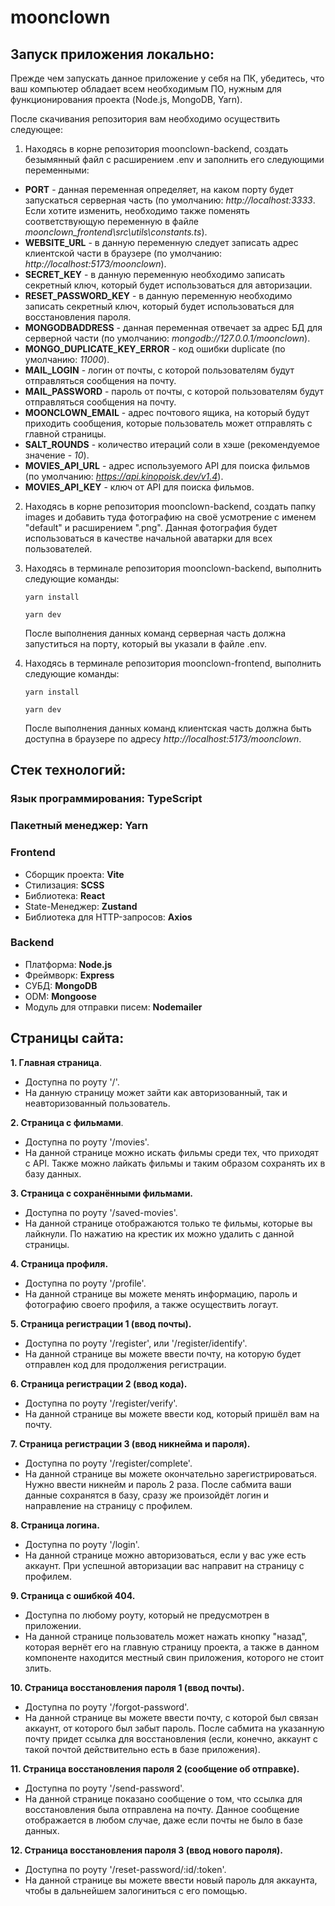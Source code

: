 # **moonclown**

## Запуск приложения локально:

Прежде чем запускать данное приложение у себя на ПК, убедитесь, что ваш компьютер обладает всем необходимым ПО, нужным для функционирования проекта (Node.js, MongoDB, Yarn).

После скачивания репозитория вам необходимо осуществить следующее:

1. Находясь в корне репозитория moonclown-backend, создать безымянный файл с расширением .env и заполнить его следующими переменными:

- **PORT** - данная переменная определяет, на каком порту будет запускаться серверная часть (по умолчанию: _http://localhost:3333_. Если хотите изменить, необходимо также поменять соответствующую переменную в файле _moonclown_frontend\src\utils\constants.ts_).
- **WEBSITE_URL** - в данную переменную следует записать адрес клиентской части в браузере (по умолчанию: _http://localhost:5173/moonclown_).
- **SECRET_KEY** - в данную переменную необходимо записать секретный ключ, который будет использоваться для авторизации.
- **RESET_PASSWORD_KEY** - в данную переменную необходимо записать секретный ключ, который будет использоваться для восстановления пароля.
- **MONGODBADDRESS** - данная переменная отвечает за адрес БД для серверной части (по умолчанию: _mongodb://127.0.0.1/moonclown_).
- **MONGO_DUPLICATE_KEY_ERROR** - код ошибки duplicate (по умолчанию: _11000_).
- **MAIL_LOGIN** - логин от почты, с которой пользователям будут отправляться сообщения на почту.
- **MAIL_PASSWORD** - пароль от почты, с которой пользователям будут отправляться сообщения на почту.
- **MOONCLOWN_EMAIL** - адрес почтового ящика, на который будут приходить сообщения, которые пользователь может отправлять с главной страницы.
- **SALT_ROUNDS** - количество итераций соли в хэше (рекомендуемое значение - _10_).
- **MOVIES_API_URL** - адрес используемого API для поиска фильмов (по умолчанию: *https://api.kinopoisk.dev/v1.4*).
- **MOVIES_API_KEY** - ключ от API для поиска фильмов.

2. Находясь в корне репозитория moonclown-backend, создать папку images и добавить туда фотографию на своё усмотрение с именем "default" и расширением ".png". Данная фотография будет использоваться в качестве начальной аватарки для всех пользователей.

3. Находясь в терминале репозитория moonclown-backend, выполнить следующие команды:

   ```
   yarn install
   ```

   ```
   yarn dev
   ```

   После выполнения данных команд серверная часть должна запуститься на порту, который вы указали в файле .env.

4. Находясь в терминале репозитория moonclown-frontend, выполнить следующие команды:

   ```
   yarn install
   ```

   ```
   yarn dev
   ```

   После выполнения данных команд клиентская часть должна быть доступна в браузере по адресу _http://localhost:5173/moonclown_.

## Стек технологий:

### Язык программирования: TypeScript

### Пакетный менеджер: Yarn

### Frontend

- Сборщик проекта: **Vite**
- Стилизация: **SCSS**
- Библиотека: **React**
- State-Менеджер: **Zustand**
- Библиотека для HTTP-запросов: **Axios**

### Backend

- Платформа: **Node.js**
- Фреймворк: **Express**
- СУБД: **MongoDB**
- ODM: **Mongoose**
- Модуль для отправки писем: **Nodemailer**

## Страницы сайта:

**1. Главная страница**.

- Доступна по роуту '/'.
- На данную страницу может зайти как авторизованный, так и неавторизованный пользователь.

**2. Страница с фильмами**.

- Доступна по роуту '/movies'.
- На данной странице можно искать фильмы среди тех, что приходят с API. Также можно лайкать фильмы и таким образом сохранять их в базу данных.

**3. Страница с сохранёнными фильмами.**

- Доступна по роуту '/saved-movies'.
- На данной странице отображаются только те фильмы, которые вы лайкнули. По нажатию на крестик их можно удалить с данной страницы.

**4. Страница профиля.**

- Доступна по роуту '/profile'.
- На данной странице вы можете менять информацию, пароль и фотографию своего профиля, а также осуществить логаут.

**5. Страница регистрации 1 (ввод почты).**

- Доступна по роуту '/register', или '/register/identify'.
- На данной странице вы можете ввести почту, на которую будет отправлен код для продолжения регистрации.

**6. Страница регистрации 2 (ввод кода).**

- Доступна по роуту '/register/verify'.
- На данной странице вы можете ввести код, который пришёл вам на почту.

**7. Страница регистрации 3 (ввод никнейма и пароля).**

- Доступна по роуту '/register/complete'.
- На данной странице вы можете окончательно зарегистрироваться. Нужно ввести никнейм и пароль 2 раза. После сабмита ваши данные сохранятся в базу, сразу же произойдёт логин и направление на страницу с профилем.

**8. Страница логина.**

- Доступна по роуту '/login'.
- На данной странице можно авторизоваться, если у вас уже есть аккаунт. При успешной авторизации вас направит на страницу с профилем.

**9. Страница с ошибкой 404.**

- Доступна по любому роуту, который не предусмотрен в приложении.
- На данной странице пользователь может нажать кнопку "назад", которая вернёт его на главную страницу проекта, а также в данном компоненте находится местный свин приложения, которого не стоит злить.

**10. Страница восстановления пароля 1 (ввод почты).**

- Доступна по роуту '/forgot-password'.
- На данной странице вы можете ввести почту, с которой был связан аккаунт, от которого был забыт пароль. После сабмита на указанную почту придет ссылка для восстановления (если, конечно, аккаунт с такой почтой действительно есть в базе приложения).

**11. Страница восстановления пароля 2 (сообщение об отправке).**

- Доступна по роуту '/send-password'.
- На данной странице показано сообщение о том, что ссылка для восстановления была отправлена на почту. Данное сообщение отображается в любом случае, даже если почты не было в базе данных.

**12. Страница восстановления пароля 3 (ввод нового пароля).**

- Доступна по роуту '/reset-password/:id/:token'.
- На данной странице вы можете ввести новый пароль для аккаунта, чтобы в дальнейшем залогиниться с его помощью.
